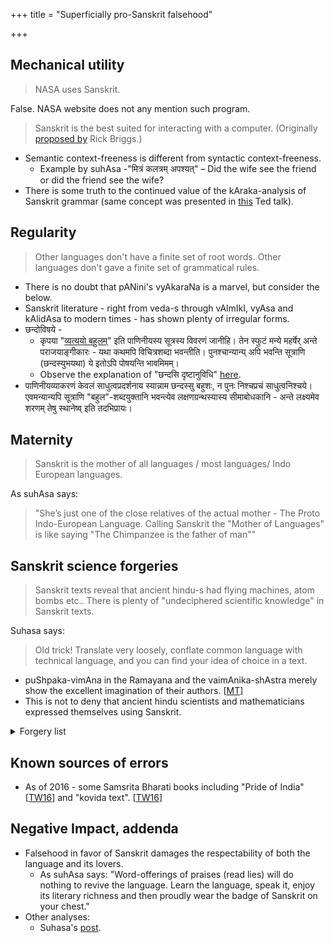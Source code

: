 +++
title = "Superficially pro-Sanskrit falsehood"

+++

## Mechanical utility
> NASA uses Sanskrit.

False. NASA website does not any mention such program.

> Sanskrit is the best suited for interacting with a computer. (Originally [proposed by](http://www.aaai.org/ojs/index.php/aimagazine/article/view/466) Rick Briggs.)

- Semantic context-freeness is different from syntactic context-freeness.
    - Example by suhAsa -"मित्रं कलत्रम् अपश्यत्" – Did the wife see the friend or did the friend see the wife?
- There is some truth to the continued value of the kAraka-analysis of Sanskrit grammar (same concept was presented in [this](http://www.ted.com/talks/ajit_narayanan_a_word_game_to_communicate_in_any_language?language=en) Ted talk).

## Regularity
> Other languages don't have a finite set of root words. Other languages don't gave a finite set of grammatical rules.

- There is no doubt that pANini's vyAkaraNa is a marvel, but consider the below.
- Sanskrit literature - right from veda-s through vAlmIkI, vyAsa and kAlidAsa to modern times - has shown plenty of irregular forms.
- छन्दोविषये -
    - कृपया "[व्यत्ययो बहुलम्](http://sanskritdocuments.org/learning_tools/ashtadhyayi/vyakhya/3/3.1.85.htm)" इति पाणिनीयस्य सूत्रस्य विवरणं जानीहि। तेन स्फुटं मन्ये महर्षेर् अन्ते पराजयाङ्गीकारः \- यथा कथमपि विचित्रशब्दा भवन्तीति। पुनश्चान्यान्य् अपि भवन्ति सूत्राणि (छन्दस्युभयथा) ये इतोऽपि पोषयन्ति भावमिमम्।
    - Observe the explanation of "छन्दसि दृष्टानुविधि" [here](https://www.youtube.com/watch?v=OxnNReA-1u4#t=2398).
- पाणिनीयव्याकरणं केवलं साधुत्वप्रदर्शनाय स्यान्नाम छन्दस्सु बहुशः, न पुनः निश्चप्रचं साधुत्वनिश्चये।एवमन्यान्यपि सूत्राणि "बहुल"\-शब्दयुक्तानि भवन्त्येव लक्षणग्रन्थस्यास्य सीमाबोधकानि \- अन्ते लक्ष्यमेव शरणम् तेषु स्थानेष्व् इति तदभिप्रायः।

## Maternity
> Sanskrit is the mother of all languages / most languages/ Indo European languages.

As suhAsa says: 

> "She’s just one of the close relatives of the actual mother - The Proto Indo-European Language. Calling Sanskrit the "Mother of Languages" is like saying "The Chimpanzee is the father of man""

## Sanskrit science forgeries
> Sanskrit texts reveal that ancient hindu-s had flying machines, atom bombs etc.. There is plenty of "undeciphered scientific knowledge" in Sanskrit texts.

Suhasa says:

> Old trick! Translate very loosely, conflate common language with technical language, and you can find your idea of choice in a text.

- puShpaka-vimAna in the Ramayana and the vaimAnika-shAstra merely show the excellent imagination of their authors. \[[MT](https://manasataramgini.wordpress.com/2007/07/23/vaimanika-shastra/)\]
- This is not to deny that ancient hindu scientists and mathematicians expressed themselves using Sanskrit.

<details><summary>Forgery list</summary>

> संस्थाप्य मृण्मये पात्रे ताम्रपत्रं सुसंस्कृतम्।‌  
> छादयेच्छिखिग्रीवेन चार्द्रााभि काष्ठापांसुभिः॥  
> दस्तालोष्टो निधात्वयः पारदाच्छादितस्ततः।  
> संयोगाज ्जायते तेजो मित्रावरुणसंज्ञितम्‌॥  
> 
> Misattributed to agastya-saMhitA. [TW](https://twitter.com/vedicgyaanindia/status/1501973903656177678)


</details>



## Known sources of errors

- As of 2016 - some Samsrita Bharati books including "Pride of India" \[[TW16](https://twitter.com/sudarshanhs/status/774433418515849216)\] and "kovida text". \[[TW16](https://twitter.com/blog_supplement/status/774418049642487810)\]

## Negative Impact, addenda

- Falsehood in favor of Sanskrit damages the respectability of both the language and its lovers.
  - As suhAsa says: "Word-offerings of praises (read lies) will do nothing to revive the language. Learn the language, speak it, enjoy its literary richness and then proudly wear the badge of Sanskrit on your chest."
- Other analyses:
    - Suhasa's [post](https://www.facebook.com/photo.php?fbid=10200606487618941&set=a.2863903190992.141823.1062114412&type=1).
